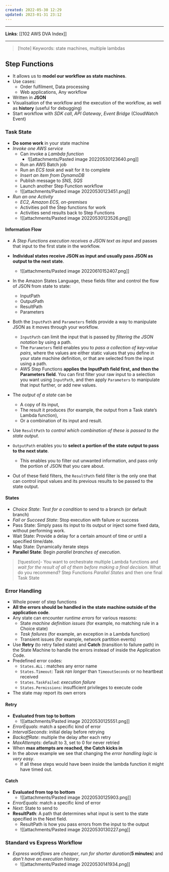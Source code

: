 ```yaml
---
created: 2022-05-30 12:29
updated: 2023-01-31 23:12
---
```

---
**Links**: [[102 AWS DVA Index]]

---
> [!note] Keywords: state machines, multiple lambdas

## Step Functions
- It allows us to **model our workflow as state machines**.
- Use cases:
	- Order fulfilment, Data processing
	- Web applications, Any workflow 
- Written in **JSON**
- Visualisation of the workflow and the execution of the workflow, as well as **history** (useful for debugging)
- Start workflow with *SDK call*, *API Gateway*, *Event Bridge* (CloudWatch Event)

### Task State
- **Do some work** in your state machine
- *Invoke one AWS service*
	- Can invoke a *Lambda function*
		- ![[attachments/Pasted image 20220530123640.png]]
	- Run an AWS Batch job
	- Run an *ECS task* and wait for it to complete
	- *Insert an item from DynamoDB*
	- Publish message to *SNS, SQS*
	- Launch another Step Function workflow
	- ![[attachments/Pasted image 20220530123451.png]]
- *Run an one Activity*
	- *EC2, Amazon ECS, on-premises*
	- Activities poll the Step functions for work
	- Activities send results back to Step Functions
	- ![[attachments/Pasted image 20220530123526.png]]

#### Information Flow
- A *Step Functions execution receives a JSON text as input* and passes that input to the first state in the workflow. 
- **Individual states receive JSON as input and usually pass JSON as output to the next state**. 
	- ![[attachments/Pasted image 20220610152407.png]]
- In the Amazon States Language, these fields filter and control the flow of JSON from state to state:
	- InputPath
	- OutputPath
	- ResultPath
	- Parameters

- Both the `InputPath` and `Parameters` fields provide a way to manipulate JSON as it moves through your workflow. 
	- `InputPath` can limit the input that is passed by *filtering the JSON notation* by using a path. 
	- The `Parameters` field enables you to *pass a collection of key-value pairs*, where the values are either static values that you define in your state machine definition, or that are selected from the input using a path.
	- AWS Step Functions **applies the InputPath field first, and then the Parameters field**. You can first filter your raw input to a selection you want using `InputPath`, and then apply `Parameters` to manipulate that input further, or add new values.
-  The *output of a state* can be 
	- A copy of its input, 
	- The result it produces (for example, the output from a Task state’s Lambda function), 
	- Or a combination of its input and result. 
- Use `ResultPath` to *control which combination of these is passed to the state output*.
- `OutputPath` enables you to **select a portion of the state output to pass to the next state**. 
	- This enables you to filter out unwanted information, and pass only the portion of JSON that you care about.
- Out of these field filters, the `ResultPath` field filter is the only one that can control input values and its previous results to be passed to the state output. 

#### States
- *Choice State*: *Test for a condition* to send to a branch (or default branch)
- *Fail or Succeed State*: Stop execution with failure or success
- Pass State: Simply pass its input to its output or inject some fixed data, without performing work.
- Wait State: Provide a delay for a certain amount of time or until a specified time/date.
- Map State: Dynamically iterate steps
- **Parallel State**: Begin *parallel branches of execution*.

> [!question]- You want to orchestrate multiple Lambda functions and *wait for the result of all of them before making a final decision*. What do you recommend?
> Step Functions *Parallel States* and then one final Task State

### Error Handling
- Whole power of step functions
- **All the errors should be handled in the state machine outside of the application code**.
- Any state can encounter *runtime errors* for various reasons:
	- State *machine definition issues* (for example, no matching rule in a Choice state)
	- *Task failures* (for example, an exception in a Lambda function)
	- Transient issues (for example, network partition events)
- Use **Retry** (to retry failed state) and **Catch** (transition to failure path) in the State Machine to handle the errors instead of inside the Application Code.
- Predefined error codes:
	- `States.ALL` : matches any error name
	- `States.Timeout`: Task *ran longer* than `TimeoutSeconds` or no heartbeat received
	- `States.TaskFailed`: *execution failure*
	- `States.Permissions`: insufficient privileges to execute code
- The state may report its own errors

#### Retry 
- **Evaluated from top to bottom**
	- ![[attachments/Pasted image 20220530125551.png]]
- *ErrorEquals*: match a specific kind of error
- *IntervalSeconds*: initial delay before retrying
- *BackoffRate*: multiple the delay after each retry
- *MaxAttempts*: default to 3, set to 0 for never retried
- When **max attempts are reached, the Catch kicks in**
- In the above example we see that changing the *error handling logic is very easy*.
	- If all these steps would have been inside the lambda function it might have timed out.

#### Catch
- **Evaluated from top to bottom**
	- ![[attachments/Pasted image 20220530125903.png]]
- *ErrorEquals*: match a specific kind of error
- *Next*: State to send to
- **ResultPath**: A path that determines what input is sent to the state specified in the Next field.
	- ResultPath is how you pass errors from the input to the output 
	- ![[attachments/Pasted image 20220530130227.png]]

### Standard vs Express Workflow
- *Express workflows* are *cheaper*, *run for shorter duration*(**5 minutes**) and *don't have an execution history*.
	- ![[attachments/Pasted image 20220530141934.png]]

